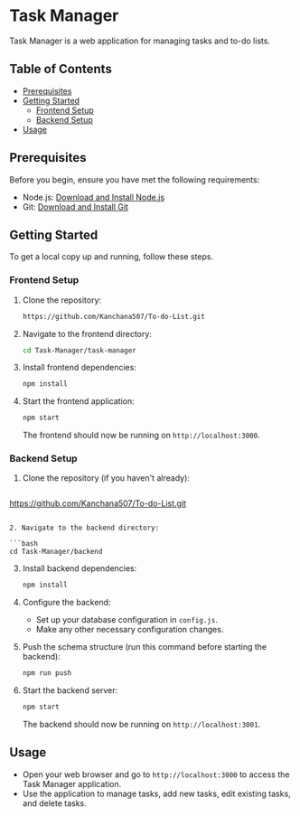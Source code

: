 # Task Manager

Task Manager is a web application for managing tasks and to-do lists.

## Table of Contents

- [Prerequisites](#prerequisites)
- [Getting Started](#getting-started)
  - [Frontend Setup](#frontend-setup)
  - [Backend Setup](#backend-setup)
- [Usage](#usage)

## Prerequisites

Before you begin, ensure you have met the following requirements:

- Node.js: [Download and Install Node.js](https://nodejs.org/)
- Git: [Download and Install Git](https://git-scm.com/)

## Getting Started

To get a local copy up and running, follow these steps.

### Frontend Setup

1. Clone the repository:

   ```bash
   https://github.com/Kanchana507/To-do-List.git
   ```

2. Navigate to the frontend directory:

   ```bash
   cd Task-Manager/task-manager
   ```

3. Install frontend dependencies:

   ```bash
   npm install
   ```

4. Start the frontend application:

   ```bash
   npm start
   ```

   The frontend should now be running on `http://localhost:3000`.

### Backend Setup

1. Clone the repository (if you haven't already):

   ```bash
  https://github.com/Kanchana507/To-do-List.git
   ```

2. Navigate to the backend directory:

   ```bash
   cd Task-Manager/backend
   ```

3. Install backend dependencies:

   ```bash
   npm install
   ```

4. Configure the backend:

   - Set up your database configuration in `config.js`.
   - Make any other necessary configuration changes.

5. Push the schema structure (run this command before starting the backend):

   ```bash
   npm run push
   ```

6. Start the backend server:

   ```bash
   npm start
   ```

   The backend should now be running on `http://localhost:3001`.

## Usage

- Open your web browser and go to `http://localhost:3000` to access the Task Manager application.
- Use the application to manage tasks, add new tasks, edit existing tasks, and delete tasks.
